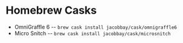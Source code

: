 # Homebrew Casks

* OmniGraffle 6 -- `brew cask install jacobbay/cask/omnigraffle6`
* Micro Snitch -- `brew cask install jacobbay/cask/microsnitch`
